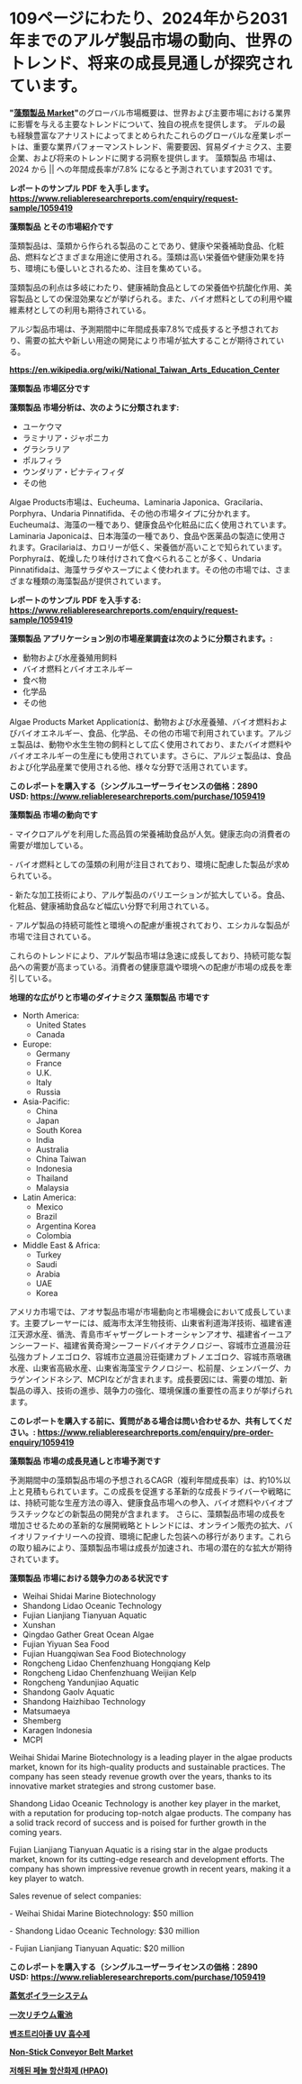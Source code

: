 <p><h1>109ページにわたり、2024年から2031年までのアルゲ製品市場の動向、世界のトレンド、将来の成長見通しが探究されています。</h1></p><p><strong>"<a href="https://www.reliableresearchreports.com/algae-products-r1059419">藻類製品 Market</a>"</strong>のグローバル市場概要は、世界および主要市場における業界に影響を与える主要なトレンドについて、独自の視点を提供します。 デルの最も経験豊富なアナリストによってまとめられたこれらのグローバルな産業レポートは、重要な業界パフォーマンストレンド、需要要因、貿易ダイナミクス、主要企業、および将来のトレンドに関する洞察を提供します。 藻類製品 市場は、2024 から || への年間成長率が7.8% になると予測されています2031 です。</p>
<p><strong>レポートのサンプル PDF を入手します。</strong><strong><a href="https://www.reliableresearchreports.com/enquiry/request-sample/1059419">https://www.reliableresearchreports.com/enquiry/request-sample/1059419</a></strong></p>
<p><strong>藻類製品 とその市場紹介です</strong></p>
<p><p>藻類製品は、藻類から作られる製品のことであり、健康や栄養補助食品、化粧品、燃料などさまざまな用途に使用される。藻類は高い栄養価や健康効果を持ち、環境にも優しいとされるため、注目を集めている。</p><p>藻類製品の利点は多岐にわたり、健康補助食品としての栄養価や抗酸化作用、美容製品としての保湿効果などが挙げられる。また、バイオ燃料としての利用や繊維素材としての利用も期待されている。</p><p>アルジ製品市場は、予測期間中に年間成長率7.8%で成長すると予想されており、需要の拡大や新しい用途の開発により市場が拡大することが期待されている。</p><a href="https://en.wikipedia.org/wiki/National_Taiwan_Arts_Education_Center"></a></p>
<p><strong><a href="https://en.wikipedia.org/wiki/National_Taiwan_Arts_Education_Center">https://en.wikipedia.org/wiki/National_Taiwan_Arts_Education_Center</a></strong></p>
<p><strong>藻類製品&nbsp;市場区分です</strong><strong></strong></p>
<p><strong>藻類製品 市場分析は、次のように分類されます:</strong>&nbsp;</p>
<p><ul><li>ユーケウマ</li><li>ラミナリア・ジャポニカ</li><li>グラシラリア</li><li>ポルフィラ</li><li>ウンダリア・ピナティフィダ</li><li>その他</li></ul></p>
<p><p>Algae Products市場は、Eucheuma、Laminaria Japonica、Gracilaria、Porphyra、Undaria Pinnatifida、その他の市場タイプに分かれます。Eucheumaは、海藻の一種であり、健康食品や化粧品に広く使用されています。Laminaria Japonicaは、日本海藻の一種であり、食品や医薬品の製造に使用されます。Gracilariaは、カロリーが低く、栄養価が高いことで知られています。Porphyraは、乾燥したり味付けされて食べられることが多く、Undaria Pinnatifidaは、海藻サラダやスープによく使われます。その他の市場では、さまざまな種類の海藻製品が提供されています。</p></p>
<p><strong>レポートのサンプル PDF を入手する: <a href="https://www.reliableresearchreports.com/enquiry/request-sample/1059419">https://www.reliableresearchreports.com/enquiry/request-sample/1059419</a></strong></p>
<p><strong> 藻類製品 アプリケーション別の市場産業調査は次のように分類されます。:</strong></p>
<p><ul><li>動物および水産養殖用飼料</li><li>バイオ燃料とバイオエネルギー</li><li>食べ物</li><li>化学品</li><li>その他</li></ul></p>
<p><p>Algae Products Market Applicationは、動物および水産養殖、バイオ燃料およびバイオエネルギー、食品、化学品、その他の市場で利用されています。アルジェ製品は、動物や水生生物の飼料として広く使用されており、またバイオ燃料やバイオエネルギーの生産にも使用されています。さらに、アルジェ製品は、食品および化学品産業で使用される他、様々な分野で活用されています。</p></p>
<p><strong>このレポートを購入する（シングルユーザーライセンスの価格：2890 USD:</strong><strong>&nbsp;<a href="https://www.reliableresearchreports.com/purchase/1059419">https://www.reliableresearchreports.com/purchase/1059419</a></strong></p>
<p><strong>藻類製品 市場の動向です</strong></p>
<p><p>- マイクロアルゲを利用した高品質の栄養補助食品が人気。健康志向の消費者の需要が増加している。</p><p>- バイオ燃料としての藻類の利用が注目されており、環境に配慮した製品が求められている。</p><p>- 新たな加工技術により、アルゲ製品のバリエーションが拡大している。食品、化粧品、健康補助食品など幅広い分野で利用されている。</p><p>- アルゲ製品の持続可能性と環境への配慮が重視されており、エシカルな製品が市場で注目されている。</p><p>これらのトレンドにより、アルゲ製品市場は急速に成長しており、持続可能な製品への需要が高まっている。消費者の健康意識や環境への配慮が市場の成長を牽引している。</p></p>
<p><strong>地理的な広がりと市場のダイナミクス 藻類製品 市場です</strong></p>
<p><ul>
    <li>
        North America:
        <ul>
            <li>United States</li>
            <li>Canada</li>
        </ul>
    </li>
    <li>
        Europe:
        <ul>
            <li>Germany</li>
            <li>France</li>
            <li>U.K.</li>
            <li>Italy</li>
            <li>Russia</li>
        </ul>
    </li>
    <li>
        Asia-Pacific:
        <ul>
            <li>China</li>
            <li>Japan</li>
            <li>South Korea</li>
            <li>India</li>
            <li>Australia</li>
            <li>China Taiwan</li>
            <li>Indonesia</li>
            <li>Thailand</li>
            <li>Malaysia</li>
        </ul>
    </li>
    <li>
        Latin America:
        <ul>
            <li>Mexico</li>
            <li>Brazil</li>
            <li>Argentina Korea</li>
            <li>Colombia</li>
        </ul>
    </li>
    <li>
        Middle East & Africa:
        <ul>
            <li>Turkey</li>
            <li>Saudi</li>
            <li>Arabia</li>
            <li>UAE</li>
            <li>Korea</li>
        </ul>
    </li>
    </ul></p>
<p><p>アメリカ市場では、アオサ製品市場が市場動向と市場機会において成長しています。主要プレーヤーには、威海市太洋生物技術、山東省利道海洋技術、福建省連江天源水産、循洗、青島市ギャザーグレートオーシャンアオサ、福建省イーユアンシーフード、福建省黄奇灣シーフードバイオテクノロジー、容城市立道晨汾荘弘強カブトノエゴロク、容城市立道晨汾荘衛建カブトノエゴロク、容城市燕墩礁水産、山東省高級水産、山東省海藻宝テクノロジー、松前屋、シェンバーグ、カラゲンインドネシア、MCPIなどが含まれます。成長要因には、需要の増加、新製品の導入、技術の進歩、競争力の強化、環境保護の重要性の高まりが挙げられます。</p></p>
<p><strong>このレポートを購入する前に、質問がある場合は問い合わせるか、共有してください。:&nbsp;<a href="https://www.reliableresearchreports.com/enquiry/pre-order-enquiry/1059419">https://www.reliableresearchreports.com/enquiry/pre-order-enquiry/1059419</a></strong></p>
<p><strong>藻類製品 市場の成長見通しと市場予測です</strong></p>
<p><p>予測期間中の藻類製品市場の予想されるCAGR（複利年間成長率）は、約10%以上と見積もられています。この成長を促進する革新的な成長ドライバーや戦略には、持続可能な生産方法の導入、健康食品市場への参入、バイオ燃料やバイオプラスチックなどの新製品の開発が含まれます。 さらに、藻類製品市場の成長を増加させるための革新的な展開戦略とトレンドには、オンライン販売の拡大、バイオリファイナリーへの投資、環境に配慮した包装への移行があります。これらの取り組みにより、藻類製品市場は成長が加速され、市場の潜在的な拡大が期待されています。</p></p>
<p><strong>藻類製品 市場における競争力のある状況です</strong></p>
<p><ul><li>Weihai Shidai Marine Biotechnology</li><li>Shandong Lidao Oceanic Technology</li><li>Fujian Lianjiang Tianyuan Aquatic</li><li>Xunshan</li><li>Qingdao Gather Great Ocean Algae</li><li>Fujian Yiyuan Sea Food</li><li>Fujian Huangqiwan Sea Food Biotechnology</li><li>Rongcheng Lidao Chenfenzhuang Hongqiang Kelp</li><li>Rongcheng Lidao Chenfenzhuang Weijian Kelp</li><li>Rongcheng Yandunjiao Aquatic</li><li>Shandong Gaolv Aquatic</li><li>Shandong Haizhibao Technology</li><li>Matsumaeya</li><li>Shemberg</li><li>Karagen Indonesia</li><li>MCPI</li></ul></p>
<p><p>Weihai Shidai Marine Biotechnology is a leading player in the algae products market, known for its high-quality products and sustainable practices. The company has seen steady revenue growth over the years, thanks to its innovative market strategies and strong customer base.</p><p>Shandong Lidao Oceanic Technology is another key player in the market, with a reputation for producing top-notch algae products. The company has a solid track record of success and is poised for further growth in the coming years.</p><p>Fujian Lianjiang Tianyuan Aquatic is a rising star in the algae products market, known for its cutting-edge research and development efforts. The company has shown impressive revenue growth in recent years, making it a key player to watch.</p><p>Sales revenue of select companies:</p><p>- Weihai Shidai Marine Biotechnology: $50 million</p><p>- Shandong Lidao Oceanic Technology: $30 million</p><p>- Fujian Lianjiang Tianyuan Aquatic: $20 million</p></p>
<p><strong>このレポートを購入する（シングルユーザーライセンスの価格：2890 USD:</strong>&nbsp;<strong><a href="https://www.reliableresearchreports.com/purchase/1059419">https://www.reliableresearchreports.com/purchase/1059419</a></strong></p>
<p><strong><p><a href="https://github.com/roulaayoub-saad/Market-Research-Report-List-3/blob/main/132543179108.md">蒸気ボイラーシステム</a></p><p><a href="https://github.com/zjkmgcs938405/Market-Research-Report-List-4/blob/main/724334579107.md">一次リチウム電池</a></p><p><a href="https://github.com/rcabello548/Market-Research-Report-List-3/blob/main/642264898096.md">벤조트리아졸 UV 흡수제</a></p><p><a href="https://medium.com/@joshavis90/global-non-stick-conveyor-belt-market-is-projected-to-grow-at-a-cagr-of-11-1-d8dc234a6c48">Non-Stick Conveyor Belt Market</a></p><p><a href="https://github.com/KellyLyncyh543964/Market-Research-Report-List-3/blob/main/951115098095.md">저해된 페놀 항산화제 (HPAO)</a></p></strong></p>